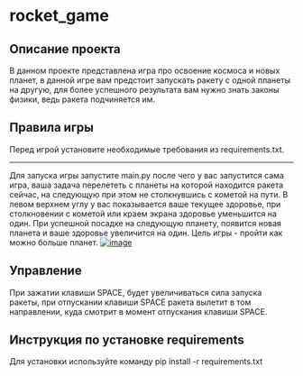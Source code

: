 # rocket_game
## Описание проекта
В данном проекте представлена игра про освоение космоса и новых планет, 
в данной игре вам предстоит запускать ракету с одной планеты на другую, для более успешного результата вам нужно 
знать законы физики, ведь ракета подчиняется им.
## Правила игры
Перед игрой установите  необходимые требования из requirements.txt.
***
Для запуска игры запустите main.py после чего у вас запустится сама игра, ваша задача перелететь с планеты на которой находится ракета сейчас,
на следующую при этом не столкнувшись с кометой на пути. В левом верхнем углу у вас показывается ваше текущее здоровье,
при столкновении с кометой или краем экрана здоровье уменьшится на один. При успешной посадке на следующую планету,
появится новая планета и ваше здоровье увеличится на один. Цель игры - пройти как можно больше планет.
<a href="https://ibb.co/41LsPZ3"><img src="https://i.ibb.co/tL6Z8MF/image.jpg" alt="image" border="0"></a>
## Управление
При зажатии клавиши SPACE, будет увеличиваться сила запуска ракеты, при отпускании клавиши SPACE ракета вылетит в том направлении, куда смотрит в момент отпускания клавиши SPACE.
## Инструкция по установке requirements
Для установки используйте команду pip install -r requirements.txt